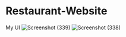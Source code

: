 # Restaurant-Website
My UI
![Screenshot (339)](https://user-images.githubusercontent.com/57915384/236228643-f5e1e777-4d42-4d0e-ac30-f3f15323b080.png)
![Screenshot (338)](https://user-images.githubusercontent.com/57915384/236228673-8db4b5ad-4677-4139-8615-cd9ac1d1f0de.png)
